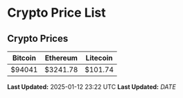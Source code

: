# Crypto Price List

## Crypto Prices
| Bitcoin | Ethereum | Litecoin |
| ------- | -------- | -------- |
| $94041 | $3241.78 | $101.74 |
**Last Updated:** 2025-01-12 23:22 UTC
**Last Updated:** $DATE$
